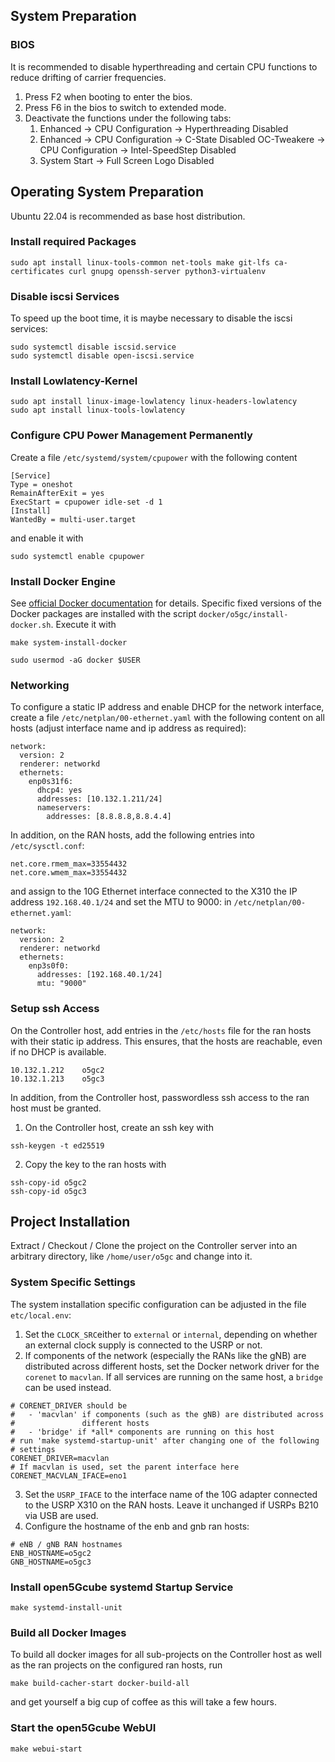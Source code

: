 ## System Preparation
### BIOS
It is recommended to disable hyperthreading and certain CPU functions to reduce drifting of
carrier frequencies.

1. Press F2 when booting to enter the bios.
2. Press F6 in the bios to switch to extended mode.
3. Deactivate the functions under the following tabs:
    1. Enhanced -> CPU Configuration -> Hyperthreading Disabled
    2. Enhanced -> CPU Configuration -> C-State Disabled OC-Tweakere
       -> CPU Configuration -> Intel-SpeedStep Disabled
    3. System Start -> Full Screen Logo Disabled

## Operating System Preparation
Ubuntu 22.04 is recommended as base host distribution.

### Install required Packages
```console
sudo apt install linux-tools-common net-tools make git-lfs ca-certificates curl gnupg openssh-server python3-virtualenv
```

### Disable iscsi Services
To speed up the boot time, it is maybe necessary to disable the iscsi services:
```console
sudo systemctl disable iscsid.service
sudo systemctl disable open-iscsi.service
```

### Install Lowlatency-Kernel
```console
sudo apt install linux-image-lowlatency linux-headers-lowlatency
sudo apt install linux-tools-lowlatency
```

### Configure CPU Power Management Permanently
Create a file ``/etc/systemd/system/cpupower`` with the following content
```systemd
[Service]
Type = oneshot
RemainAfterExit = yes
ExecStart = cpupower idle-set -d 1
[Install]
WantedBy = multi-user.target
```
and enable it with
```
sudo systemctl enable cpupower
```

### Install Docker Engine
See [official Docker documentation](https://docs.docker.com/engine/install/ubuntu/#install-using-the-repository)
for details. Specific fixed versions of the Docker packages are installed with the script
``docker/o5gc/install-docker.sh``. Execute it with
```console
make system-install-docker
```
```console
sudo usermod -aG docker $USER
```

### Networking
To configure a static IP address and enable DHCP for the network interface, create a file
``/etc/netplan/00-ethernet.yaml`` with the following content on all hosts (adjust interface
name and ip address as required):
```
network:
  version: 2
  renderer: networkd
  ethernets:
    enp0s31f6:
      dhcp4: yes
      addresses: [10.132.1.211/24]
      nameservers:
        addresses: [8.8.8.8,8.8.4.4]
```
In addition, on the RAN hosts, add the following entries into ``/etc/sysctl.conf``:
```
net.core.rmem_max=33554432
net.core.wmem_max=33554432
```
and assign to the 10G Ethernet interface connected to the X310 the IP address ``192.168.40.1/24``
and set the MTU to 9000: in ``/etc/netplan/00-ethernet.yaml``:
```
network:
  version: 2
  renderer: networkd
  ethernets:
    enp3s0f0:
      addresses: [192.168.40.1/24]
      mtu: "9000"
```

### Setup ssh Access
On the Controller host, add entries in the ``/etc/hosts`` file for the ran hosts with their
static ip address. This ensures, that the hosts are reachable, even if no DHCP is available.
```console
10.132.1.212    o5gc2
10.132.1.213    o5gc3
```

In addition, from the Controller host, passwordless ssh access to the ran host must be granted.

1. On the Controller host, create an ssh key with
```console
ssh-keygen -t ed25519
```
2. Copy the key to the ran hosts with
```console
ssh-copy-id o5gc2
ssh-copy-id o5gc3
```

## Project Installation
Extract / Checkout / Clone the project on the Controller server into an arbitrary directory,
like ``/home/user/o5gc`` and change into it.

### System Specific Settings
The system installation specific configuration can be adjusted in the file ``etc/local.env``:

1. Set the ``CLOCK_SRC``either to ``external`` or ``internal``, depending on whether an external
clock supply is connected to the USRP or not.
2. If components of the network (especially the RANs like the gNB) are distributed across
different hosts, set the Docker network driver for the ``corenet`` to ``macvlan``. If all
services are running on the same host, a ``bridge`` can be used instead.
```shell
# CORENET_DRIVER should be
#   - 'macvlan' if components (such as the gNB) are distributed across
#               different hosts
#   - 'bridge' if *all* components are running on this host
# run 'make systemd-startup-unit' after changing one of the following
# settings
CORENET_DRIVER=macvlan
# If macvlan is used, set the parent interface here
CORENET_MACVLAN_IFACE=eno1
```
3. Set the ``USRP_IFACE`` to the interface name of the 10G adapter connected to the USRP X310
on the RAN hosts. Leave it unchanged if USRPs B210 via USB are used.
4. Configure the hostname of the enb and gnb ran hosts:
```shell
# eNB / gNB RAN hostnames
ENB_HOSTNAME=o5gc2
GNB_HOSTNAME=o5gc3
```

### Install open5Gcube systemd Startup Service
```console
make systemd-install-unit
```

### Build all Docker Images
To build all docker images for all sub-projects on the Controller host as well as the ran projects
on the configured ran hosts, run
```
make build-cacher-start docker-build-all
```
and get yourself a big cup of coffee as this will take a few hours.

### Start the open5Gcube WebUI
```console
make webui-start
```
